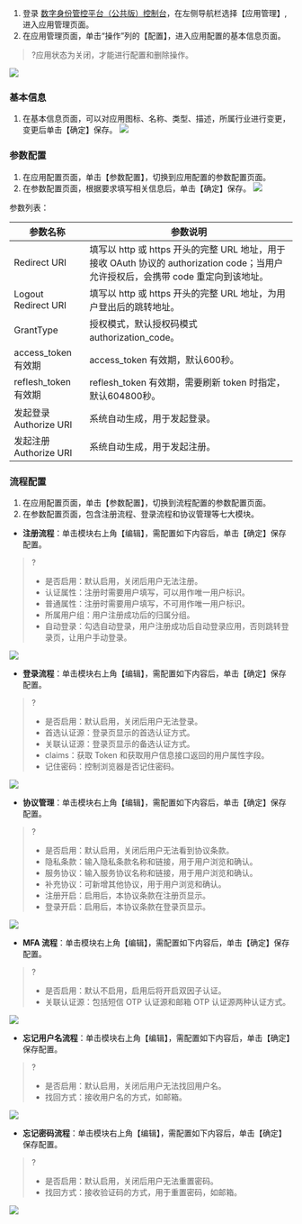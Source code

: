 1. 登录 [数字身份管控平台（公共版）控制台](https://console.cloud.tencent.com/ciam)，在左侧导航栏选择【应用管理】,进入应用管理页面。
2. 在应用管理页面，单击“操作”列的【配置】，进入应用配置的基本信息页面。
>?应用状态为关闭，才能进行配置和删除操作。
>
![](https://main.qcloudimg.com/raw/c7b94b7e6b1eb310dca889e66de0c917.png)

### 基本信息
1. 在基本信息页面，可以对应用图标、名称、类型、描述，所属行业进行变更，变更后单击【确定】保存。
![](https://main.qcloudimg.com/raw/1331f93795f3a5c237aec845ab6a1265.png)

### 参数配置
1. 在应用配置页面，单击【参数配置】，切换到应用配置的参数配置页面。
2. 在参数配置页面，根据要求填写相关信息后，单击【确定】保存。
![](https://main.qcloudimg.com/raw/4fc8e5b365c49c4582f1c5818c2ac04e.png)

参数列表：

| **参数名称**           | **参数说明**                                                 |
| ---------------------- | ------------------------------------------------------------ |
| Redirect URI           | 填写以 http 或 https 开头的完整 URL 地址，用于接收 OAuth 协议的 authorization code；当用户允许授权后，会携带 code 重定向到该地址。 |
| Logout Redirect URI    | 填写以 http 或 https 开头的完整 URL 地址，为用户登出后的跳转地址。 |
| GrantType              | 授权模式，默认授权码模式 authorization_code。                |
| access_token 有效期     | access_token 有效期，默认600秒。                             |
| reflesh_token 有效期   | reflesh_token 有效期，需要刷新 token 时指定，默认604800秒。  |
| 发起登录 Authorize URI | 系统自动生成，用于发起登录。                                 |
| 发起注册 Authorize URI | 系统自动生成，用于发起注册。                                 |

### 流程配置
1. 在应用配置页面，单击【参数配置】，切换到流程配置的参数配置页面。
2. 在参数配置页面，包含注册流程、登录流程和协议管理等七大模块。
 - **注册流程**：单击模块右上角【编辑】，需配置如下内容后，单击【确定】保存配置。
>?
>- 是否启用：默认启用，关闭后用户无法注册。
>- 认证属性：注册时需要用户填写，可以用作唯一用户标识。
>- 普通属性：注册时需要用户填写，不可用作唯一用户标识。
>- 所属用户组：用户注册成功后的归属分组。
>- 自动登录：勾选自动登录，用户注册成功后自动登录应用，否则跳转登录页，让用户手动登录。
>
 ![](https://main.qcloudimg.com/raw/5dfa1428a517f0dcf495ed7578ee96b1.png)
 - **登录流程**：单击模块右上角【编辑】，需配置如下内容后，单击【确定】保存配置。
>?
>- 是否启用：默认启用，关闭后用户无法登录。
>- 首选认证源：登录页显示的首选认证方式。
>- 关联认证源：登录页显示的备选认证方式。
>- claims：获取 Token 和获取用户信息接口返回的用户属性字段。
>- 记住密码：控制浏览器是否记住密码。
>
![](https://main.qcloudimg.com/raw/8b9e32ce93c8b67eb6062588412baecd.png)
 - **协议管理**：单击模块右上角【编辑】，需配置如下内容后，单击【确定】保存配置。
>?
>- 是否启用：默认启用，关闭后用户无法看到协议条款。
>- 隐私条款：输入隐私条款名称和链接，用于用户浏览和确认。
>- 服务协议：输入服务协议名称和链接，用于用户浏览和确认。
>- 补充协议：可新增其他协议，用于用户浏览和确认。
>- 注册开启：启用后，本协议条款在注册页显示。
>- 登录开启：启用后，本协议条款在登录页显示。
>
![](https://main.qcloudimg.com/raw/0d7946f559d8c84007c6fc54e7b9a79b.png)
 - **MFA 流程**：单击模块右上角【编辑】，需配置如下内容后，单击【确定】保存配置。
>?
>- 是否启用：默认不启用，启用后将开启双因子认证。
>- 关联认证源：包括短信 OTP 认证源和邮箱 OTP 认证源两种认证方式。
>
![](https://main.qcloudimg.com/raw/8132c909ec29bf2b035d3fac75b2aae5.png)
 - **忘记用户名流程**：单击模块右上角【编辑】，需配置如下内容后，单击【确定】保存配置。
>?
>- 是否启用：默认启用，关闭后用户无法找回用户名。
>- 找回方式：接收用户名的方式，如邮箱。
>
![](https://main.qcloudimg.com/raw/c7687b2656bf59bf2a986d5b498091bf.png)
 - **忘记密码流程**：单击模块右上角【编辑】，需配置如下内容后，单击【确定】保存配置。
>?
>- 是否启用：默认启用，关闭后用户无法重置密码。
>- 找回方式：接收验证码的方式，用于重置密码，如邮箱。
>
![](https://main.qcloudimg.com/raw/6a45e8db8810e65520ca21f20d722ec9.png)

 
 
 
 


